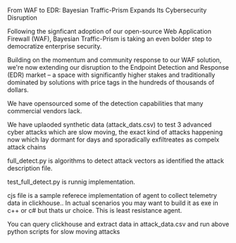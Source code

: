 From WAF to EDR: Bayesian Traffic-Prism Expands Its Cybersecurity Disruption 

Following the signficant adoption of our open-source Web Application Firewall (WAF), Bayesian Traffic-Prism is taking an even bolder step to democratize enterprise security. 

Building on the momentum and community response to our WAF solution, we're now extending our disruption to the Endpoint Detection and Response (EDR) market – a space with significantly higher stakes and traditionally dominated by solutions with price tags in the hundreds of thousands of dollars.

We have opensourced some of the detection capabilities that many commercial vendors lack.

We have uplaoded synthetic data (attack_dats.csv) to test 3 advanced cyber attacks which are slow moving, the exact kind of attacks happening now which lay dormant for days and sporadically exfiltreates as compelx attack chains

full_detect.py is algorithms to detect attack vectors as identified the attack description file.

test_full_detect.py is runnig implementation.

cjs file is a sample referece implementation of agent to collect telemetry data in clickhouse.. In actual scenarios you may want to build it as exe in c++ or c# but thats ur choice. This is least resistance agent.

You can query clickhouse and extract data in attack_data.csv and run above python scripts for slow moving attacks
